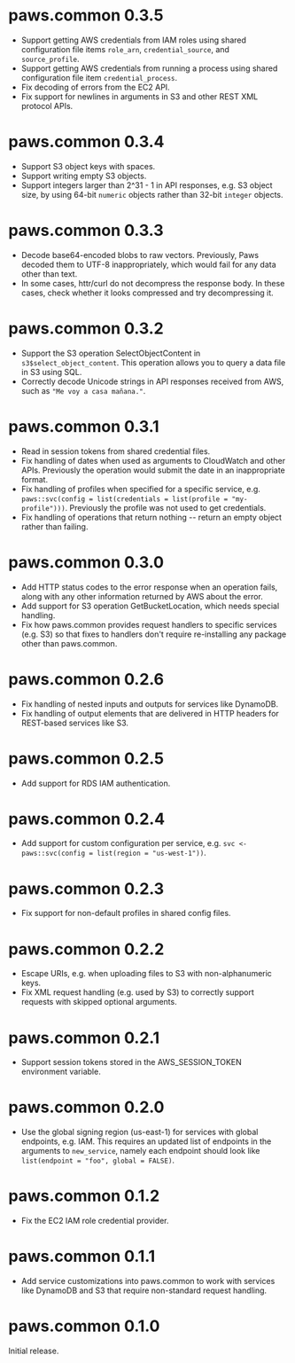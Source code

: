 # paws.common 0.3.5

* Support getting AWS credentials from IAM roles using shared configuration
  file items `role_arn`, `credential_source`, and `source_profile`.
* Support getting AWS credentials from running a process using shared
  configuration file item `credential_process`.
* Fix decoding of errors from the EC2 API.
* Fix support for newlines in arguments in S3 and other REST XML protocol APIs.

# paws.common 0.3.4

* Support S3 object keys with spaces.
* Support writing empty S3 objects.
* Support integers larger than 2^31 - 1 in API responses, e.g. S3 object size,
  by using 64-bit `numeric` objects rather than 32-bit `integer` objects.

# paws.common 0.3.3

* Decode base64-encoded blobs to raw vectors. Previously, Paws decoded them to
  UTF-8 inappropriately, which would fail for any data other than text.
* In some cases, httr/curl do not decompress the response body. In these cases,
  check whether it looks compressed and try decompressing it.

# paws.common 0.3.2

* Support the S3 operation SelectObjectContent in `s3$select_object_content`.
  This operation allows you to query a data file in S3 using SQL.
* Correctly decode Unicode strings in API responses received from AWS, such as
  `"Me voy a casa mañana."`.

# paws.common 0.3.1

* Read in session tokens from shared credential files.
* Fix handling of dates when used as arguments to CloudWatch and other APIs.
  Previously the operation would submit the date in an inappropriate format.
* Fix handling of profiles when specified for a specific service, e.g.
  `paws::svc(config = list(credentials = list(profile = "my-profile")))`.
  Previously the profile was not used to get credentials.
* Fix handling of operations that return nothing -- return an empty object
  rather than failing.

# paws.common 0.3.0

* Add HTTP status codes to the error response when an operation fails, along
  with any other information returned by AWS about the error.
* Add support for S3 operation GetBucketLocation, which needs special handling.
* Fix how paws.common provides request handlers to specific services (e.g. S3)
  so that fixes to handlers don't require re-installing any package other than
  paws.common.

# paws.common 0.2.6

* Fix handling of nested inputs and outputs for services like DynamoDB.
* Fix handling of output elements that are delivered in HTTP headers for 
  REST-based services like S3.

# paws.common 0.2.5

* Add support for RDS IAM authentication.

# paws.common 0.2.4

* Add support for custom configuration per service, e.g.
  `svc <- paws::svc(config = list(region = "us-west-1"))`.

# paws.common 0.2.3

* Fix support for non-default profiles in shared config files.

# paws.common 0.2.2

* Escape URIs, e.g. when uploading files to S3 with non-alphanumeric keys.
* Fix XML request handling (e.g. used by S3) to correctly support requests
  with skipped optional arguments.

# paws.common 0.2.1

* Support session tokens stored in the AWS_SESSION_TOKEN environment variable.

# paws.common 0.2.0

* Use the global signing region (us-east-1) for services with global endpoints,
  e.g. IAM. This requires an updated list of endpoints in the arguments to
  `new_service`, namely each endpoint should look like
  `list(endpoint = "foo", global = FALSE)`.

# paws.common 0.1.2

* Fix the EC2 IAM role credential provider.

# paws.common 0.1.1

* Add service customizations into paws.common to work with services like
DynamoDB and S3 that require non-standard request handling.

# paws.common 0.1.0

Initial release.
